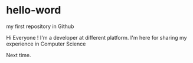 # hello-word
my first repository in Github

Hi Everyone !
I'm a developer at different platform. I'm here for sharing my experience in Computer Science

Next time.
